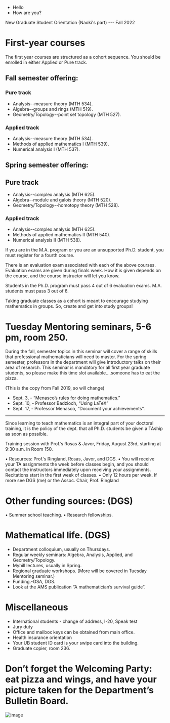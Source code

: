 - Hello
- How are you?

New Graduate Student Orientation (Naoki's part) --- Fall 2022 

#	First-year courses

The first year courses are structured as a cohort sequence. You should be enrolled in either Applied or Pure track.

## Fall semester offering:

### Pure track
-	Analysis--measure theory (MTH 534).
-	Algebra--groups and rings (MTH 519).
-	Geometry/Topology--point set topology (MTH 527).

###	Applied track
-	Analysis--measure theory (MTH 534).
-	Methods of applied mathematics I (MTH 539).
-	Numerical analysis I (MTH 537).

## Spring semester offering:

## Pure track
-	Analysis--complex analysis (MTH 625).
-	Algebra--module and galois theory (MTH 520).
-	Geometry/Topology--homotopy theory (MTH 528).

###	Applied track
-	Analysis--complex analysis (MTH 625).
-	Methods of applied mathematics II (MTH 540).
-	Numerical analysis II (MTH 538). 

If you are in the M.A. program or you are an unsupported Ph.D. student, you must register for a fourth course.

There is an evaluation exam associated with each of the above courses. Evaluation exams are given during finals week. How it is given depends on the course, and the course instructor will let you know.

Students in the Ph.D. program must pass 4 out of 6 evaluation exams. M.A. students must pass 3 out of 6.

Taking graduate classes as a cohort is meant to encourage studying mathematics in groups. So, create and get into study groups!

#	Tuesday Mentoring seminars, 5-6 pm, room 250.

During the fall, semester topics in this seminar will cover a range of skills that professional mathematicians will need to master.  For the spring semester, professors in the department will give introductory talks on their area of research.  This seminar is mandatory for all first year graduate students, so please make this time slot available….someone has to eat the pizza.

(This is the copy from Fall 2019, so will change)
-	Sept. 3, - “Menasco’s rules for doing mathematics.”
-	Sept. 10, - Professor Badzioch, “Using LaTeX”
-	Sept. 17, - Professor Menasco, “Document your achievements”.

______________________________________________________




Since learning to teach mathematics is an integral part of your doctoral training, it is the policy of the dept. that all Ph.D. students be given a TAship as soon as possible.

Training session with Prof.’s Rosas & Javor, Friday, August 23rd, starting at 9:30 a.m. in Room 150.

•	Resources:  Prof.’s Ringland, Rosas, Javor, and DGS.
•	You will receive your TA assignments the week before classes begin, and you should contact the instructors immediately upon receiving your assignments.  Recitations start in the first week of classes.
•	Only 12 hours per week.  If more see DGS (me) or the Assoc. Chair, Prof. Ringland

#	Other funding sources: (DGS)
•	Summer school teaching.
•	Research fellowships.



#	Mathematical life. (DGS)
-	Department colloquium, usually on Thursdays.
-	Regular weekly seminars: Algebra, Analysis, Applied, and Geometry/Topology.
-	Myhill lectures, usually in Spring.
-	Regional graduate workshops.  (More will be covered in Tuesday Mentoring seminar.)
-	Funding.-GSA, DGS.
-	Look at the AMS publication “A mathematician’s survival guide”.


#	Miscellaneous
-	International students - change of address, I-20, Speak test
-	Jury duty
-	Office and mailbox keys can be obtained from main office.
-	Health insurance orientation
-	Your UB student ID card is your swipe card into the building.
-	Graduate copier, room 236. 


#	Don’t forget the Welcoming Party:  eat pizza and wings, and have your picture taken for the Department’s Bulletin Board.
![image](https://user-images.githubusercontent.com/36268333/183542615-8ac26517-e8af-442b-b396-227254d09e76.png)

